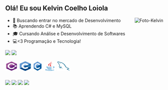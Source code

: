 
## Olá! Eu sou Kelvin Coelho Loiola
  <img align="right" height="120" alt="Foto-Kelvin" src="https://media-exp1.licdn.com/dms/image/C4D03AQEb333pUFRJDA/profile-displayphoto-shrink_200_200/0/1593697688165?e=1664409600&v=beta&t=dDotCFVNghDlXflcLbifYW9oLZTapKiO6BHkbnaAzjY">

- 🔭 Buscando entrar no mercado de Desenvolvimento 
- 📚 Aprendendo C# e MySQL
- 🎓 Cursando Análise e Desenvolvimento de Softwares
- 💻<3  Programação e Tecnologia!

<div>
    <img height="180em" src="https://github-readme-stats.vercel.app/api?username=kcoelho-dev&show_icons=true&theme=github_dark&include_all_commits=true&count_private=true"/>
    <img height="180em" src="https://github-readme-stats.vercel.app/api/top-langs/?username=kcoelho-dev&layout=&langs_count=16&theme=github_dark" />
</div>

<div style="display: inline_block"><br>
    <a href="https://github.com/kcoelho-dev/csharp" target="_blank"><img align="center" alt="Kelvin-LanguageC#" height="30" width="40" src="https://raw.githubusercontent.com/devicons/devicon/master/icons/csharp/csharp-original.svg"></a>
    <a href="https://github.com/kcoelho-dev/cplusplus" target="_blank"><img align="center" alt="Kelvin-LanguageC++" height="30" width="40" src="https://raw.githubusercontent.com/devicons/devicon/master/icons/cplusplus/cplusplus-original.svg"></a>
    <a href="https://github.com/kcoelho-dev/c" target="_blank"><img align="center" alt="Kelvin-LanguageC" height="30" src="https://raw.githubusercontent.com/devicons/devicon/master/icons/c/c-original.svg"></a>
    <a href="https://github.com/kcoelho-dev/java" target="_blank"><img align="center" alt="Kelvin-LanguageJava" height="30" width="40" src="https://raw.githubusercontent.com/devicons/devicon/master/icons/java/java-original.svg"></a>
    <a href="https://github.com/kcoelho-dev/mysql" target="_blank"><img align="center" alt="Kelvin-LanguageMySQL" height="30" width="40" src="https://raw.githubusercontent.com/devicons/devicon/master/icons/mysql/mysql-original.svg"></a>
</div>
  
##
  
<div>
    <a href="https://www.linkedin.com/in/kelvin-coelho-b27ba41b1/" target="_blank"><img src="https://img.shields.io/badge/-LinkedIn-%230077B5?style=for-the-badge&logo=linkedin&logoColor=white" target="_blank"></a>   
    <a href = "mailto:kcoelho.dev@gmail.com"><img src="https://img.shields.io/badge/Gmail-D14836?style=for-the-badge&logo=gmail&logoColor=white" target="_blank"></a>
    <a href="https://www.instagram.com/kcoelhooo/" target="_blank"><img src="https://img.shields.io/badge/-Instagram-%23E4405F?style=for-the-badge&logo=instagram&logoColor=white" target="_blank"></a>
    <a href="https://discord.gg/kcoelho-dev" target="_blank"><img src="https://img.shields.io/badge/Discord-7289DA?style=for-the-badge&logo=discord&logoColor=white" target="_blank"></a> 
</div>
